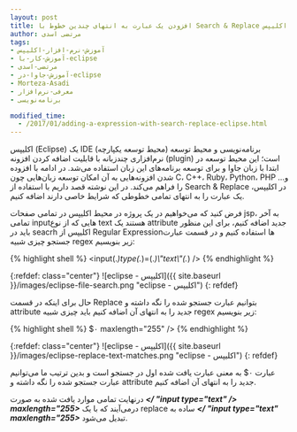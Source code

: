 ```yaml
---
layout: post
title: افزودن یک عبارت به انتهای چندین خطوط با Search & Replace در اکلیپس
author: مرتضی اسدی
tags:
- آموزش-نرم-افزار-اکلیپس
- آموزش-کار-با-eclipse
- مرتضی-اسدی
- آموزش-جاوا-در-eclipse
- Morteza-Asadi
- معرفی-نرم‌افزار
- برنامه‌نویسی

modified_time:
  - /2017/01/adding-a-expression-with-search-replace-eclipse.html
---
```


  

اکلیپس (Eclipse) یک IDE (محیط توسعه یکپارچه) برنامه‌نویسی و محیط توسعه نرم‌افزاری چندزبانه با قابلیت اضافه کردن افزونه (plugin) است؛ این محیط توسعه در ابتدا با زبان جاوا و برای توسعه برنامه‌های این زبان استفاده می‌شد. در ادامه با افزوده شدن افزونه‌هایی به آن امکان توسعه زبان‌هایی چون C، C++، Ruby، Python، PHP و... را فراهم می‌کند. در این نوشته قصد داریم با استفاده از Search & Replace در اکلیپس، یک عبارت را به انتهای تمامی خطوطی که شرایط خاصی دارند اضافه کنیم.

  

  
فرض کنید که می‌خواهیم در یک پروژه در محیط اکلیپس در تمامی صفحات jsp، به آخر تمامی inputهایی که از نوع text هستند یک attribute جدید اضافه کنیم، برای این منظور باید در seacrh اکلیپس از Regular Expressionها استفاده کنیم و در قسمت عبارت جستجو چیزی شبیه regex زیر بنویسیم:

{% highlight shell %}
<input(.*)type(.*)=(.*)\\"text\\"(.*) />
{% endhighlight %}

  
{:refdef: class="center"}
![eclipse - اکلیپس]({{ site.baseurl }}/images/eclipse-file-search.png "eclipse - اکلیپس")
{: refdef}

حال برای اینکه در قسمت Replace بتوانیم عبارت جستجو شده را نگه داشته و attribute جدید را به انتهای آن اضافه کنیم باید چیزی شبیه regex زیر بنویسیم:

{% highlight shell %}
$۰ maxlength="255" />
{% endhighlight %}  

{:refdef: class="center"}
![eclipse - اکلیپس]({{ site.baseurl }}/images/eclipse-replace-text-matches.png "eclipse - اکلیپس")
{: refdef}
  
عبارت ۰$ به معنی عبارت یافت شده اول در جستجو است و بدین ترتیب ما می‌توانیم عبارت جستجو شده را نگه داشته و attribute جدید را به انتهای آن اضافه کنیم.  
  
درنهایت تمامی موارد یافت شده به صورت _**</ "input type="text" /> maxlength="255>**_ درمی‌آیند که با یک replace ساده به _**</ "input type="text" maxlength="255>**_ تبدیل می‌شود.